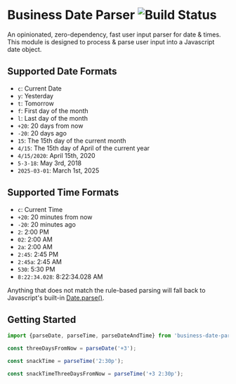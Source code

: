 # Business Date Parser ![Build Status](https://travis-ci.org/beauwest/business-date-parser.svg?branch=master)
An opinionated, zero-dependency, fast user input parser for date & times. This module is designed to process & parse user input into a Javascript date object.

## Supported Date Formats
- `c`: Current Date
- `y`: Yesterday
- `t`: Tomorrow
- `f`: First day of the month
- `l`: Last day of the month
- `+20`: 20 days from now
- `-20`: 20 days ago
- `15`: The 15th day of the current month
- `4/15`: The 15th day of April of the current year
- `4/15/2020`: April 15th, 2020
- `5-3-18`: May 3rd, 2018
- `2025-03-01`: March 1st, 2025

## Supported Time Formats
- `c`: Current Time
- `+20`: 20 minutes from now
- `-20`: 20 minutes ago
- `2`: 2:00 PM
- `02`: 2:00 AM
- `2a`: 2:00 AM
- `2:45`: 2:45 PM
- `2:45a`: 2:45 AM
- `530`: 5:30 PM
- `8:22:34.028`: 8:22:34.028 AM

Anything that does not match the rule-based parsing will fall back to Javascript's built-in [Date.parse()](https://developer.mozilla.org/en-US/docs/Web/JavaScript/Reference/Global_Objects/Date/parse).

## Getting Started
```javascript
import {parseDate, parseTime, parseDateAndTime} from 'business-date-parser';

const threeDaysFromNow = parseDate('+3');

const snackTime = parseTime('2:30p');

const snackTimeThreeDaysFromNow = parseTime('+3 2:30p');
```